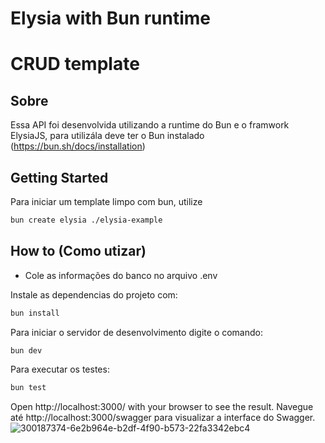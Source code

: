 # Elysia with Bun runtime

# CRUD template

## Sobre
Essa API foi desenvolvida utilizando a runtime do Bun e o framwork ElysiaJS, para utilizála deve ter o Bun instalado (https://bun.sh/docs/installation)

## Getting Started
Para iniciar um template limpo com bun, utilize
```bash
bun create elysia ./elysia-example
```

## How to (Como utizar)
- Cole as informações do banco no arquivo .env

Instale as dependencias do projeto com:
```bash
bun install
```

Para iniciar o servidor de desenvolvimento digite o comando:
```bash
bun dev
```
Para executar os testes:
```bash
bun test
```

Open http://localhost:3000/ with your browser to see the result.
Navegue até http://localhost:3000/swagger para visualizar a interface do Swagger.
![300187374-6e2b964e-b2df-4f90-b573-22fa3342ebc4](https://github.com/perseul/elysia-template-ia/assets/53841377/bf4f6dc8-9c5f-4def-bb8e-7f742a34285a)
